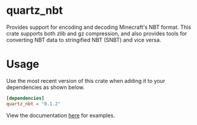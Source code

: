 # quartz_nbt

Provides support for encoding and decoding Minecraft's NBT format. This crate supports both
zlib and gz compression, and also provides tools for converting NBT data to stringified NBT
(SNBT) and vice versa.

# Usage

Use the most recent version of this crate when adding it to your dependencies as shown below.
```toml
[dependencies]
quartz_nbt = "0.1.2"
```
View the documentation [here](https://docs.rs/quartz_nbt) for examples.